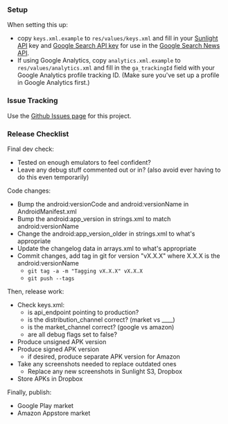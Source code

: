 ### Setup

When setting this up:

* copy `keys.xml.example` to `res/values/keys.xml` and fill in your [Sunlight API](http://services.sunlightlabs.com) key and [Google Search API key](http://code.google.com/apis/loader/signup.html) for use in the [Google Search News API](http://code.google.com/apis/newssearch/v1/jsondevguide.html).
* If using Google Analytics, copy `analytics.xml.example` to `res/values/analytics.xml` and fill in the `ga_trackingId` field with your Google Analytics profile tracking ID. (Make sure you've set up a profile in Google Analytics first.)


### Issue Tracking

Use the [Github Issues page](/sunlightlabs/congress-android/issues) for this project.


### Release Checklist

Final dev check:

* Tested on enough emulators to feel confident?
* Leave any debug stuff commented out or in? (also avoid ever having to do this even temporarily)

Code changes:

* Bump the android:versionCode and android:versionName in AndroidManifest.xml
* Bump the android:app_version in strings.xml to match android:versionName
* Change the android:app_version_older in strings.xml to what's appropriate
* Update the changelog data in arrays.xml to what's appropriate
* Commit changes, add tag in git for version "vX.X.X" where X.X.X is the android:versionName
  - `git tag -a -m "Tagging vX.X.X" vX.X.X`
  - `git push --tags`

Then, release work:

* Check keys.xml:
  * is api_endpoint pointing to production?
  * is the distribution_channel correct? (market vs ____)
  * is the market_channel correct? (google vs amazon)
  * are all debug flags set to false?
* Produce unsigned APK version
* Produce signed APK version
  - if desired, produce separate APK version for Amazon
* Take any screenshots needed to replace outdated ones
  * Replace any new screenshots in Sunlight S3, Dropbox
* Store APKs in Dropbox

Finally, publish:

* Google Play market
* Amazon Appstore market

